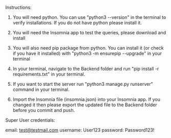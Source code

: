 Instructions:

1. You will need python. You can use "python3 --version" in the terminal to verify installations. If you do not have python please install it.

2. You will need the Insomnia app to test the queries, please download and install

3. You will also need pip package from python. You can install it (or check if you have it installed) with "python3 -m ensurepip --upgrade" in your terminal

4. In your terminal, navigate to the Backend folder and run "pip install -r requirements.txt" in your terminal.

5. If you want to start the server run "python3 manage.py runserver" command in your terminal.

6. Import the Insomnia file (insomnia.json) into your Insomnia app. If you changed it then please export the updated file to the Backend folder before you commit and push.




Super User credentials:

email: test@testmail.com
username: User123
password: Password123!